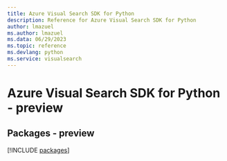```yaml
---
title: Azure Visual Search SDK for Python
description: Reference for Azure Visual Search SDK for Python
author: lmazuel
ms.author: lmazuel
ms.data: 06/29/2023
ms.topic: reference
ms.devlang: python
ms.service: visualsearch
---
```

# Azure Visual Search SDK for Python - preview
## Packages - preview
[!INCLUDE [packages](visual-search-index.md)]